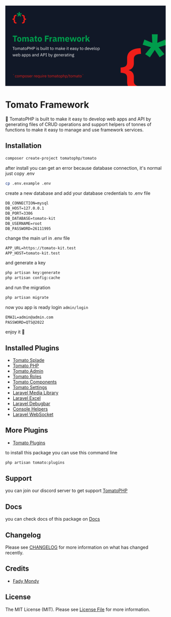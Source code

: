 ![Screenshot](https://github.com/tomatophp/tomato/blob/master/art/screenshot.png)

# Tomato Framework

🍅 TomatoPHP is built to make it easy to develop web apps and API by generating files of CRUD operations and support helpers of tonnes of functions to make it easy to manage and use framework services.

## Installation

```bash
composer create-project tomatophp/tomato
```

after install you can get an error because database connection, it's normal just copy .env

```bash
cp .env.example .env
```
create a new database and add your database credentials to .env file

```.env
DB_CONNECTION=mysql
DB_HOST=127.0.0.1
DB_PORT=3306
DB_DATABASE=tomato-kit
DB_USERNAME=root
DB_PASSWORD=26111995
```

change the main url in .env file

```.env
APP_URL=https://tomato-kit.test
APP_HOST=tomato-kit.test
```

and generate a key

```bash
php artisan key:generate
php artisan config:cache
```

and run the migration

```bash
php artisan migrate
```

now you app is ready login `admin/login`

```dotenv
EMAIL=admin@admin.com
PASSWORD=QTS@2022
```

enjoy it 🍅

## Installed Plugins

- [Tomato Splade](https://splade.dev/)
- [Tomato PHP](https://github.com/tomatophp/tomato-php)
- [Tomato Admin](https://github.com/tomatophp/tomato-admin)
- [Tomato Roles](https://github.com/tomatophp/tomato-roles)
- [Tomato Components](https://github.com/tomatophp/tomato-components)
- [Tomato Settings](https://github.com/tomatophp/tomato-settings)
- [Laravel Media Library](https://spatie.be/docs/laravel-medialibrary/v10/introduction)
- [Laravel Excel](https://laravel-excel.com/)
- [Laravel Debugbar](https://github.com/barryvdh/laravel-debugbar)
- [Console Helpers](https://github.com/tomatophp/console-helpers)
- [Laravel WebSocket](https://beyondco.de/docs/laravel-websockets/getting-started/introduction)

## More Plugins

- [Tomato Plugins](https://docs.tomatophp.com/plugins)


to install this package you can use this command line

```bash
php artisan tomato:plugins
```

## Support

you can join our discord server to get support [TomatoPHP](https://discord.gg/Xqmt35Uh)

## Docs

you can check docs of this package on [Docs](https://docs.tomatophp.com)

## Changelog

Please see [CHANGELOG](CHANGELOG.md) for more information on what has changed recently.

## Credits

- [Fady Mondy](https://github.com/3x1io)

## License

The MIT License (MIT). Please see [License File](LICENSE.md) for more information.
